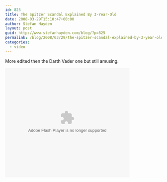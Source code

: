 ```yaml
---
id: 825
title: The Spitzer Scandal Explained By 3-Year-Old
date: 2008-03-29T15:10:47+00:00
author: Stefan Hayden
layout: post
guid: http://www.stefanhayden.com/blog/?p=825
permalink: /blog/2008/03/29/the-spitzer-scandal-explained-by-3-year-old/
categories:
  - video
---
```

More edited then the Darth Vader one but still amusing.

<object width="400" height="350"><param name="allowFullScreen" value="true" /><param name="movie" value="http://www.superdeluxe.com/static/swf/share_vidplayer.swf" /><param name="FlashVars" value="id=D81F2344BF5AC7BB54776C3B6772B88B0B884EA49DF0C047" /><embed src="http://www.superdeluxe.com/static/swf/share_vidplayer.swf" FlashVars="id=D81F2344BF5AC7BB54776C3B6772B88B0B884EA49DF0C047" type="application/x-shockwave-flash" width="400" height="350" allowFullScreen="true" ></embed></object>